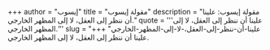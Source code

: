 +++
author = "إيسوب"
title = "مقولة إيسوب"
description = "مقولة إيسوب: علينا أن ننظر إلى العقل، لا إلى المظهر الخارجي."
quote = '''علينا أن ننظر إلى العقل، لا إلى المظهر الخارجي.'''
slug = "علينا-أن-ننظر-إلى-العقل،-لا-إلى-المظهر-الخارجي"
+++
علينا أن ننظر إلى العقل، لا إلى المظهر الخارجي.
